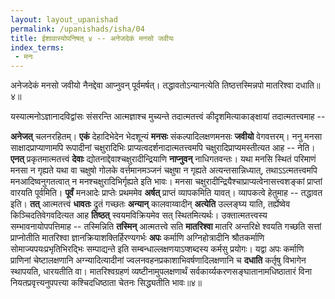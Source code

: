 ```yaml
---
layout: layout_upanishad
permalink: /upanishads/isha/04
title: ईशावास्योपनिषत् ४ -- अनेजदेकं मनसो जवीयः
index_terms:
 - मनः
---
```


<div class="mulam" markdown="1">
अनेजदेकं मनसो जवीयो नैनद्देवा आप्नुवन् पूर्वमर्षत्।  
तद्धावतोऽन्यानत्येति तिष्ठत्तस्मिन्नपो मातरिश्वा दधाति॥४॥
</div>

यस्यात्मनोऽज्ञानादविद्वांसः संसरन्ति आत्मज्ञाश्च मुच्यन्ते तदात्मतत्त्वं कीदृशमित्याकाङ्क्षायां तदात्मतत्त्वमाह -- 

**अनेजत्** चलनरहितम्। **एकं** देहादिभेदेन भेदशून्यं **मनसः** संकल्पादिलक्षणमनसः **जवीयो** वेगवत्तरम्।
ननु मनसा साक्षादप्राप्याणामपि रूपादीनां चक्षुरादिभिः प्राप्यत्वदर्शनादात्मतत्त्वमपि चक्षुरादिप्राप्यमस्तीत्यत आह -- नेति। **एनत्** प्रकृतमात्मतत्त्वं **देवाः** द्योतनाद्देवाश्चक्षुरादीन्द्रियाणि **नाप्नुवन्** नाधिगतवन्तः। 
यथा मनसि स्थितं परिमाणं मनसा न गृह्यते यथा वा चक्षुषो गोलके वर्त्तमानमञ्जनं चक्षुषा न गृह्यते अत्यन्तसान्निध्यात्, तथाऽऽत्मतत्त्वमपि मनआदिष्वनुगतत्वात् न मनश्चक्षुरादिभिर्गृह्यते इति भावः। 
मनसा चक्षुरादीन्द्रियैश्चाप्राप्यत्वेनासत्त्वशङ्कां प्राप्तां वारयति पूर्वमिति। **पूर्वं** मनआदेः प्राप्तेः प्रथममेव **अर्षत्** प्राप्तं व्यापकमिति यावत्। व्यापकत्वे हेतुमाह -- तद्धावत इति। **तत्** आत्मतत्त्वं **धावतः** द्रुतं गच्छतः **अन्यान्** कालवाय्वादीन् **अत्येति** उल्लङ्घ्य याति, तर्ह्येष्वेव किञ्चिदतिवेगवदित्यत आह **तिष्ठत्** स्वयमविक्रियमेव सत् स्थितमित्यर्थः। उक्तात्मतत्त्वस्य सम्भावनायोपपत्तिमाह -- तस्मिन्निति **तस्मिन्** आत्मतत्त्वे सति **मातरिश्वा** मातरि अन्तरिक्षे श्वयति गच्छति सत्तां प्राप्नोतीति मातरिश्वा ज्ञानक्रियाशक्तिर्हिरण्यगर्भः **अपः** कर्माणि अग्निहोत्रादीनि श्रौतकर्माणि सोमाज्यपयःप्रभृतिभिरद्भिः सम्पाद्यन्ते इति सम्बन्धाल्लक्षणयाऽप्शब्दस्य कर्मसु प्रयोगः। यद्वा अपः कर्माणि प्राणिनां चेष्टालक्षणानि अग्न्यादित्यादीनां ज्वलनवहनप्रकाशाभिवर्षणादिलक्षणानि च **दधाति** कर्तृषु विभागेन स्थापयति, धारयतीति वा। मातरिश्वग्रहणं व्यष्टीनामुपलक्षणार्थं सर्वकार्य्यकरणसङ्घातानामधिष्ठातारं विना नियतप्रवृत्त्यनुपपत्त्या कश्चिदधिष्ठाता चेतनः सिद्ध्यतीति भावः॥४॥